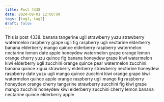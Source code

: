 ```yaml
---
title: Post 4338
date: 2024-09-01 12:00:00
tags: [tag1, tag2]
draft: false
---
```

This is post 4338.
banana
tangerine
ugli
strawberry
yuzu
strawberry
watermelon
raspberry
grape
ugli
fig
raspberry
ugli
nectarine
elderberry
banana
elderberry
mango
quince
elderberry
raspberry
watermelon
nectarine
lemon
date
apple
honeydew
watermelon
grape
orange
lemon
orange
cherry
yuzu
quince
fig
banana
honeydew
grape
kiwi
watermelon
kiwi
elderberry
ugli
zucchini
orange
quince
pear
watermelon
zucchini
banana
quince
xigua
strawberry
elderberry
strawberry
nectarine
honeydew
raspberry
date
yuzu
ugli
mango
quince
zucchini
kiwi
orange
grape
kiwi
watermelon
quince
apple
orange
raspberry
ugli
mango
fig
raspberry
honeydew
orange
cherry
tangerine
strawberry
zucchini
fig
kiwi
grape
mango
zucchini
honeydew
kiwi
elderberry
zucchini
cherry
lemon
banana
nectarine
quince
elderberry
apple

